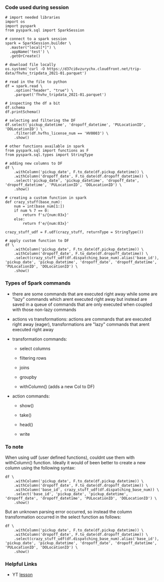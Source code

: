 ### Code used during session

``` {python}
# import needed libraries
import os
import pyspark
from pyspark.sql import SparkSession

# connect to a spark session
spark = SparkSession.builder \
  .master("local[*]") \
  .appName('test') \
  .getOrCreate()

# download file locally
os.system('curl -O https://d37ci6vzurychx.cloudfront.net/trip-data/fhvhv_tripdata_2021-01.parquet')

# read in the file to python
df = spark.read \
    .option("header", "true") \
    .parquet('fhvhv_tripdata_2021-01.parquet')

# inspecting the df a bit
df.schema
df.printSchema()

# selecting and filtering the DF
df.select('pickup_datetime', 'dropoff_datetime', 'PULocationID', 'DOLocationID') \
    .filter(df.hvfhs_license_num == 'HV0003') \
    .show()

# other functions available in spark
from pyspark.sql import functions as F
from pyspark.sql.types import StringType

# adding new columns to DF
df \
    .withColumn('pickup_date', F.to_date(df.pickup_datetime)) \
    .withColumn('dropoff_date', F.to_date(df.dropoff_datetime)) \
    .select('pickup_date', 'pickup_datetime', 'dropoff_date', 'dropoff_datetime', 'PULocationID', 'DOLocationID') \
    .show()

# creating a custom function in spark
def crazy_stuff(base_num):
    num = int(base_num[1:])
    if num % 7 == 0:
        return f's/{num:03x}'
    else:
        return f'e/{num:03x}'

crazy_stuff_udf = F.udf(crazy_stuff, returnType = StringType())

# apply custom function to DF
df \
    .withColumn('pickup_date', F.to_date(df.pickup_datetime)) \
    .withColumn('dropoff_date', F.to_date(df.dropoff_datetime)) \
    .select(crazy_stuff_udf(df.dispatching_base_num).alias('base_id'), 'pickup_date', 'pickup_datetime', 'dropoff_date', 'dropoff_datetime', 'PULocationID', 'DOLocationID') \
    .show()
```

### Types of Spark commands

* there are some commands that are executed right away while some are "lazy" commands which arent executed right away but instead are saved in a queue of commands that are only executed when coupled with those non-lazy commands

* actions vs transformations: actions are commands that are executed right away (eager), transformations are "lazy" commands that arent executed right away

* transformation commands:

  - select columns

  - filtering rows

  - joins

  - groupby

  - withColumn() (adds a new Col to DF)

* action commands:

  - show()

  - take()

  - head()

  - write

### To note

When using udf (user defined functions), couldnt use them with withColumn() function. Ideally it would of been better to create a new column using the following syntax:

``` {python}
df \
    .withColumn('pickup_date', F.to_date(df.pickup_datetime)) \
    .withColumn('dropoff_date', F.to_date(df.dropoff_datetime)) \
    .withColumn('base_id', crazy_stuff_udf(df.dispatching_base_num)) \
    .select('base_id', 'pickup_date', 'pickup_datetime', 'dropoff_date', 'dropoff_datetime', 'PULocationID', 'DOLocationID') \
    .show()
```

But an unknown parsing error occurred, so instead the column transformation occurred in the select function as follows:

``` {python}
df \
    .withColumn('pickup_date', F.to_date(df.pickup_datetime)) \
    .withColumn('dropoff_date', F.to_date(df.dropoff_datetime)) \
    .select(crazy_stuff_udf(df.dispatching_base_num).alias('base_id'), 'pickup_date', 'pickup_datetime', 'dropoff_date', 'dropoff_datetime', 'PULocationID', 'DOLocationID') \
    .show()
```
  
### Helpful Links

* YT [lesson](https://www.youtube.com/watch?v=ti3aC1m3rE8&list=PL3MmuxUbc_hJed7dXYoJw8DoCuVHhGEQb&index=56)
